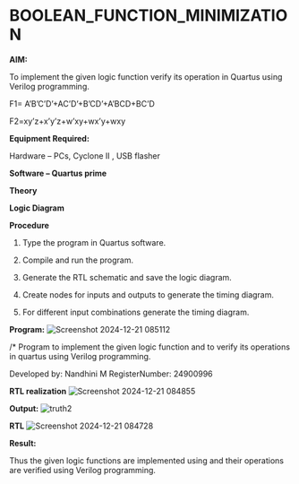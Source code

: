 # BOOLEAN_FUNCTION_MINIMIZATION

**AIM:**

To implement the given logic function verify its operation in Quartus using Verilog programming.

F1= A’B’C’D’+AC’D’+B’CD’+A’BCD+BC’D 

F2=xy’z+x’y’z+w’xy+wx’y+wxy

**Equipment Required:**

Hardware – PCs, Cyclone II , USB flasher

**Software – Quartus prime**

**Theory**

**Logic Diagram**

**Procedure**

1.	Type the program in Quartus software.

2.	Compile and run the program.

3.	Generate the RTL schematic and save the logic diagram.

4.	Create nodes for inputs and outputs to generate the timing diagram.

5.	For different input combinations generate the timing diagram.


**Program:**
![Screenshot 2024-12-21 085112](https://github.com/user-attachments/assets/a3342d35-e760-439e-8c94-9684f8c2e94c)

/* Program to implement the given logic function and to verify its operations in quartus using Verilog programming. 

Developed by: Nandhini M RegisterNumber: 24900996


**RTL realization**
![Screenshot 2024-12-21 084855](https://github.com/user-attachments/assets/bfdb255e-79a0-4c0a-9a4e-8942d8a07798)

**Output:**
![truth2](https://github.com/user-attachments/assets/bd07a506-984e-4606-be1d-d98e1e057cde)

**RTL**
![Screenshot 2024-12-21 084728](https://github.com/user-attachments/assets/eb0cce92-404e-4e44-a18b-ee2746690e97)

**Result:**

Thus the given logic functions are implemented using and their operations are verified using Verilog programming.

